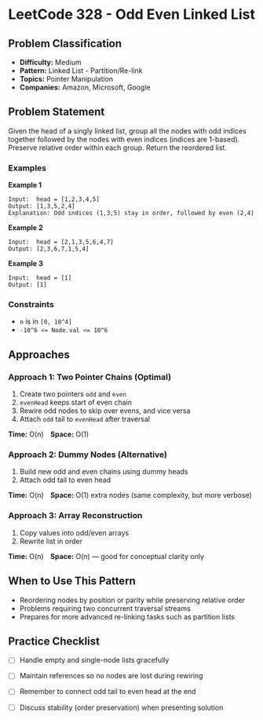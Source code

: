 # LeetCode 328 - Odd Even Linked List

## Problem Classification
- **Difficulty:** Medium
- **Pattern:** Linked List - Partition/Re-link
- **Topics:** Pointer Manipulation
- **Companies:** Amazon, Microsoft, Google

## Problem Statement

Given the head of a singly linked list, group all the nodes with odd indices together followed by the nodes with even indices (indices are 1-based). Preserve relative order within each group. Return the reordered list.

### Examples

**Example 1**
```
Input:  head = [1,2,3,4,5]
Output: [1,3,5,2,4]
Explanation: Odd indices (1,3,5) stay in order, followed by even (2,4)
```

**Example 2**
```
Input:  head = [2,1,3,5,6,4,7]
Output: [2,3,6,7,1,5,4]
```

**Example 3**
```
Input:  head = [1]
Output: [1]
```

### Constraints
- `n` is in `[0, 10^4]`
- `-10^6 <= Node.val <= 10^6`

## Approaches

### Approach 1: Two Pointer Chains (Optimal)
1. Create two pointers `odd` and `even`
2. `evenHead` keeps start of even chain
3. Rewire odd nodes to skip over evens, and vice versa
4. Attach `odd` tail to `evenHead` after traversal

**Time:** O(n) **Space:** O(1)

### Approach 2: Dummy Nodes (Alternative)
1. Build new odd and even chains using dummy heads
2. Attach odd tail to even head

**Time:** O(n) **Space:** O(1) extra nodes (same complexity, but more verbose)

### Approach 3: Array Reconstruction
1. Copy values into odd/even arrays
2. Rewrite list in order

**Time:** O(n) **Space:** O(n) — good for conceptual clarity only

## When to Use This Pattern
- Reordering nodes by position or parity while preserving relative order
- Problems requiring two concurrent traversal streams
- Prepares for more advanced re-linking tasks such as partition lists

## Practice Checklist
- [ ] Handle empty and single-node lists gracefully
- [ ] Maintain references so no nodes are lost during rewiring
- [ ] Remember to connect odd tail to even head at the end
- [ ] Discuss stability (order preservation) when presenting solution

